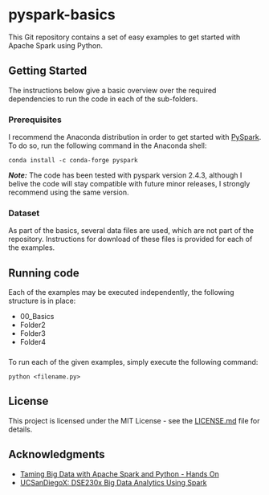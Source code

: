 # pyspark-basics

This Git repository contains a set of easy examples to get started with Apache Spark using Python. 

## Getting Started

The instructions below give a basic overview over the required dependencies to run the code in each of the sub-folders.

### Prerequisites

I recommend the Anaconda distribution in order to get started with [PySpark](https://anaconda.org/conda-forge/pyspark). To do so, run the following command in the Anaconda shell:

```
conda install -c conda-forge pyspark 
```
___Note:___ The code has been tested with pyspark version 2.4.3, although I belive the code will stay compatible with future minor releases, I strongly recommend using the same version.

### Dataset
As part of the basics, several data files are used, which are not part of the repository. Instructions for download of these files is provided for each of the examples.


## Running code

Each of the examples may be executed independently, the following structure is in place:
 - 00_Basics
 - Folder2
 - Folder3
 - Folder4

### 

To run each of the given examples, simply execute the following command:
```
python <filename.py>
```

## License

This project is licensed under the MIT License - see the [LICENSE.md](LICENSE.md) file for details.

## Acknowledgments

* [Taming Big Data with Apache Spark and Python - Hands On](https://www.udemy.com/course/taming-big-data-with-apache-spark-hands-on/)
* [UCSanDiegoX: DSE230x
Big Data Analytics Using Spark](https://www.edx.org/v2/course/big-data-analytics-using-spark-2)
